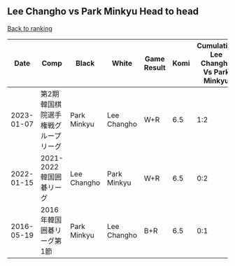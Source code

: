 ## Lee Changho vs Park Minkyu Head to head

[Back to ranking](../../index.md)




| **Date** | **Comp** | **Black** | **White** | **Game Result** | **Komi** | **Cumulative Lee Changho Vs Park Minkyu** | **Lee Changho Streak** | **Park Minkyu Streak** | 
| --- | --- | --- | --- | --- | --- | --- | --- | --- |
| 2023-01-07 | 第2期韓国棋院選手権戦グループリーグ | Park Minkyu | Lee Changho | W+R | 6.5 | 1:2 | 1 | 0 | 
| 2022-01-15 | 2021-2022韓国囲碁リーグ | Lee Changho | Park Minkyu | W+R | 6.5 | 0:2 | 0 | 2 | 
| 2016-05-19 | 2016年韓国囲碁リーグ第1節 | Park Minkyu | Lee Changho | B+R | 6.5 | 0:1 | 0 | 1 |




